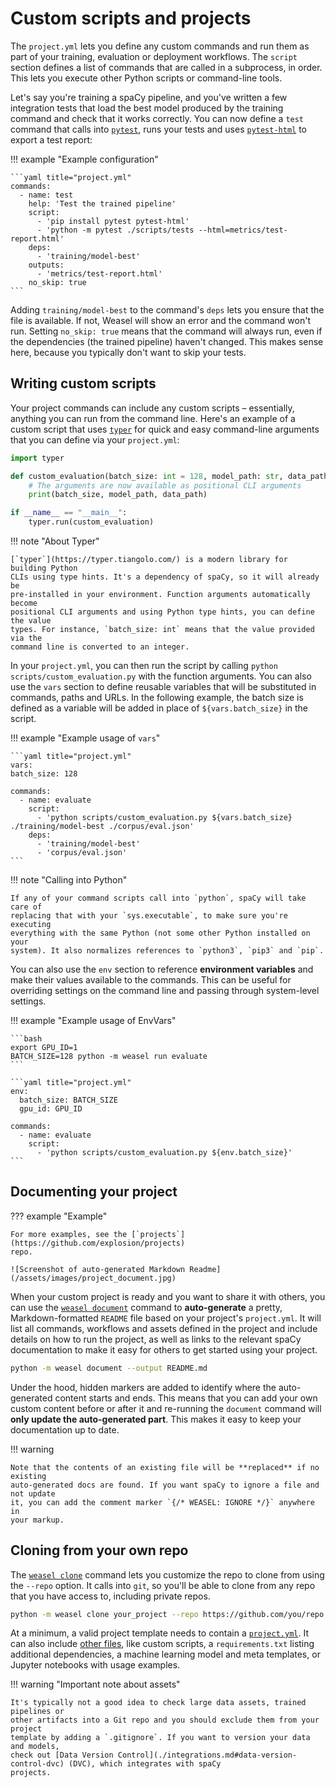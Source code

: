 # Custom scripts and projects

The `project.yml` lets you define any custom commands and run them as part of
your training, evaluation or deployment workflows. The `script` section defines
a list of commands that are called in a subprocess, in order. This lets you
execute other Python scripts or command-line tools.

Let's say you're training a spaCy pipeline, and you've written a
few integration tests that load the best model produced by the training command
and check that it works correctly. You can now define a `test` command that
calls into [`pytest`](https://docs.pytest.org/en/latest/), runs your tests and
uses [`pytest-html`](https://github.com/pytest-dev/pytest-html) to export a test
report:

!!! example "Example configuration"

    ```yaml title="project.yml"
    commands:
      - name: test
        help: 'Test the trained pipeline'
        script:
          - 'pip install pytest pytest-html'
          - 'python -m pytest ./scripts/tests --html=metrics/test-report.html'
        deps:
          - 'training/model-best'
        outputs:
          - 'metrics/test-report.html'
        no_skip: true
    ```

Adding `training/model-best` to the command's `deps` lets you ensure that the
file is available. If not, Weasel will show an error and the command won't run.
Setting `no_skip: true` means that the command will always run, even if the
dependencies (the trained pipeline) haven't changed. This makes sense here,
because you typically don't want to skip your tests.

## Writing custom scripts

Your project commands can include any custom scripts – essentially, anything you
can run from the command line. Here's an example of a custom script that uses
[`typer`](https://typer.tiangolo.com/) for quick and easy command-line arguments
that you can define via your `project.yml`:

```python title="scripts/custom_evaluation.py"
import typer

def custom_evaluation(batch_size: int = 128, model_path: str, data_path: str):
    # The arguments are now available as positional CLI arguments
    print(batch_size, model_path, data_path)

if __name__ == "__main__":
    typer.run(custom_evaluation)
```

!!! note "About Typer"

    [`typer`](https://typer.tiangolo.com/) is a modern library for building Python
    CLIs using type hints. It's a dependency of spaCy, so it will already be
    pre-installed in your environment. Function arguments automatically become
    positional CLI arguments and using Python type hints, you can define the value
    types. For instance, `batch_size: int` means that the value provided via the
    command line is converted to an integer.

In your `project.yml`, you can then run the script by calling
`python scripts/custom_evaluation.py` with the function arguments. You can also
use the `vars` section to define reusable variables that will be substituted in
commands, paths and URLs. In the following example, the batch size is defined as a
variable will be added in place of `${vars.batch_size}` in the script.

!!! example "Example usage of `vars`"

    ```yaml title="project.yml"
    vars:
    batch_size: 128

    commands:
      - name: evaluate
        script:
          - 'python scripts/custom_evaluation.py ${vars.batch_size} ./training/model-best ./corpus/eval.json'
        deps:
          - 'training/model-best'
          - 'corpus/eval.json'
    ```

!!! note "Calling into Python"

    If any of your command scripts call into `python`, spaCy will take care of
    replacing that with your `sys.executable`, to make sure you're executing
    everything with the same Python (not some other Python installed on your
    system). It also normalizes references to `python3`, `pip3` and `pip`.

You can also use the `env` section to reference **environment variables** and
make their values available to the commands. This can be useful for overriding
settings on the command line and passing through system-level settings.

!!! example "Example usage of EnvVars"

    ```bash
    export GPU_ID=1
    BATCH_SIZE=128 python -m weasel run evaluate
    ```

    ```yaml title="project.yml"
    env:
      batch_size: BATCH_SIZE
      gpu_id: GPU_ID

    commands:
      - name: evaluate
        script:
          - 'python scripts/custom_evaluation.py ${env.batch_size}'
    ```

## Documenting your project

??? example "Example"

    For more examples, see the [`projects`](https://github.com/explosion/projects)
    repo.

    ![Screenshot of auto-generated Markdown Readme](/assets/images/project_document.jpg)

When your custom project is ready and you want to share it with others, you can
use the [`weasel document`](../cli.md#document) command to
**auto-generate** a pretty, Markdown-formatted `README` file based on your
project's `project.yml`. It will list all commands, workflows and assets defined
in the project and include details on how to run the project, as well as links
to the relevant spaCy documentation to make it easy for others to get started
using your project.

```bash
python -m weasel document --output README.md
```

Under the hood, hidden markers are added to identify where the auto-generated
content starts and ends. This means that you can add your own custom content
before or after it and re-running the `document` command will **only
update the auto-generated part**. This makes it easy to keep your documentation
up to date.

!!! warning

    Note that the contents of an existing file will be **replaced** if no existing
    auto-generated docs are found. If you want spaCy to ignore a file and not update
    it, you can add the comment marker `{/* WEASEL: IGNORE */}` anywhere in
    your markup.

## Cloning from your own repo

The [`weasel clone`](../cli.md#clone) command lets you customize
the repo to clone from using the `--repo` option. It calls into `git`, so you'll
be able to clone from any repo that you have access to, including private repos.

```bash
python -m weasel clone your_project --repo https://github.com/you/repo
```

At a minimum, a valid project template needs to contain a
[`project.yml`](./directory-and-assets.md#projectyml). It can also include
[other files](./directory-and-assets.md), like custom scripts, a
`requirements.txt` listing additional dependencies,
a machine learning model and meta templates, or Jupyter
notebooks with usage examples.

!!! warning "Important note about assets"

    It's typically not a good idea to check large data assets, trained pipelines or
    other artifacts into a Git repo and you should exclude them from your project
    template by adding a `.gitignore`. If you want to version your data and models,
    check out [Data Version Control](./integrations.md#data-version-control-dvc) (DVC), which integrates with spaCy
    projects.
